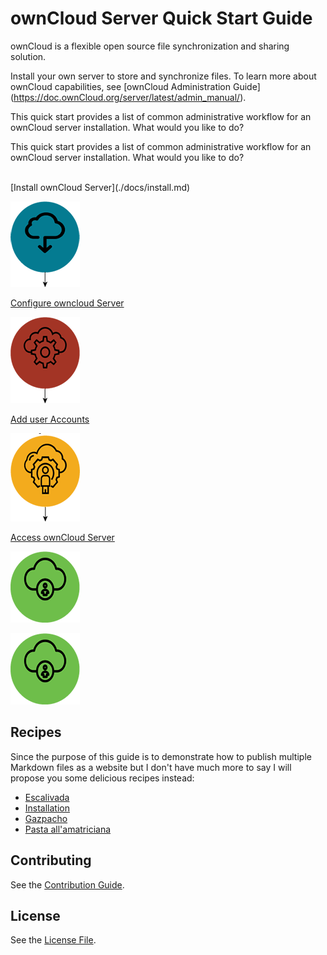 # ownCloud Server Quick Start Guide
ownCloud is a flexible open source file synchronization  and sharing solution. 

Install your own server to store and synchronize files. To learn more about ownCloud capabilities, see [ownCloud Administration Guide] (https://doc.ownCloud.org/server/latest/admin_manual/).

This quick start provides a list of common administrative workflow for an ownCloud server installation. What would you like to do?


This quick start provides a list of common administrative workflow for an ownCloud server installation. What would you like to do?

<br>
[Install ownCloud Server](./docs/install.md)

[![Install ownCloud Server](./images/install.png)](./docs/install.md)

[Configure owncloud Server](./docs/servers.md)

[![Configure ownCloud Servers](./images/configure.png)](./docs/servers.md)

[Add user Accounts](./docs/user.md)

[![Add User Accounts](./images/user.png)](./docs/user.md)

[Access ownCloud Server](./docs/access.md)

[![Access ownCloud Servers](./images/login.png)](./docs/access.md)

<a href="./docs/access.md"><img src="./images/login.png"></a>

## Recipes

Since the purpose of this guide is to demonstrate how to publish multiple Markdown files as a website but I don't have much more to say I will propose you some delicious recipes instead:

* [Escalivada](./docs/Escalivada.md)
* [Installation](./docs/install.md)
* [Gazpacho](./recipes/Gazpacho.md)
* [Pasta all'amatriciana](./recipes/Pasta_all_amatriciana.md)

## Contributing

See the [Contribution Guide](./CONTRIBUTING.md).

## License

See the [License File](./LICENSE.md).
